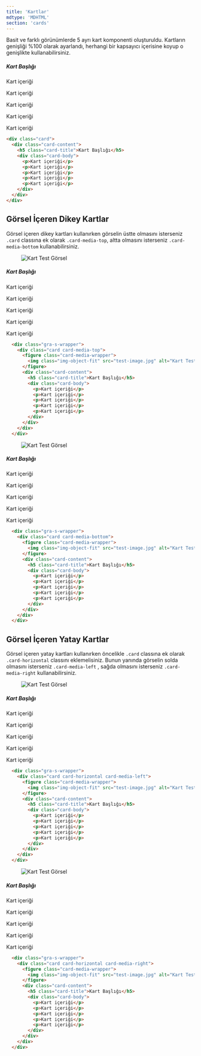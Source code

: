 ```yaml
---
title: 'Kartlar'
mdtype: 'MDHTML'
section: 'cards'
---
```


Basit ve farklı görünümlerde 5 ayrı kart komponenti oluşturuldu. Kartların genişliği %100 olarak ayarlandı, herhangi bir kapsayıcı içerisine koyup o genişlikte kullanabilirsiniz.

<div class="gra-s-wrapper">
  <div class="card">
    <div class="card-content">
      <h5 class="card-title">Kart Başlığı</h5>
      <div class="card-body">
        <p>Kart içeriği</p>
        <p>Kart içeriği</p>
        <p>Kart içeriği</p>
        <p>Kart içeriği</p>
        <p>Kart içeriği</p>
      </div>
    </div>
  </div>
</div>

```html
<div class="card">
  <div class="card-content">
    <h5 class="card-title">Kart Başlığı</h5>
    <div class="card-body">
      <p>Kart içeriği</p>
      <p>Kart içeriği</p>
      <p>Kart içeriği</p>
      <p>Kart içeriği</p>
      <p>Kart içeriği</p>
    </div>
  </div>
</div>
```

## Görsel İçeren Dikey Kartlar

Görsel içeren dikey kartları kullanırken görselin üstte olmasını isterseniz `.card` classına ek olarak `.card-media-top`, altta olmasını isterseniz `.card-media-bottom` kullanabilirsiniz.

<div class="gra-s-wrapper">
  <div class="card card-media-top">
    <figure class="card-media-wrapper">
      <img class="img-object-fit" src="https://res.cloudinary.com/erenesto/image/upload/v1587131749/wb8kzewydi4y9n9uaidz.jpg" alt="Kart Test Görsel" />
    </figure>
    <div class="card-content">
      <h5 class="card-title">Kart Başlığı</h5>
      <div class="card-body">
        <p>Kart içeriği</p>
        <p>Kart içeriği</p>
        <p>Kart içeriği</p>
        <p>Kart içeriği</p>
        <p>Kart içeriği</p>
      </div>
    </div>
  </div>
</div>


```html
  <div class="gra-s-wrapper">
    <div class="card card-media-top">
      <figure class="card-media-wrapper">
        <img class="img-object-fit" src="test-image.jpg" alt="Kart Test Görsel" />
      </figure>
      <div class="card-content">
        <h5 class="card-title">Kart Başlığı</h5>
        <div class="card-body">
          <p>Kart içeriği</p>
          <p>Kart içeriği</p>
          <p>Kart içeriği</p>
          <p>Kart içeriği</p>
          <p>Kart içeriği</p>
        </div>
      </div>
    </div>
  </div>
```

<div class="gra-s-wrapper">
  <div class="card card-media-bottom">
    <figure class="card-media-wrapper">
      <img class="img-object-fit" src="https://res.cloudinary.com/erenesto/image/upload/v1587131749/wb8kzewydi4y9n9uaidz.jpg" alt="Kart Test Görsel" />
    </figure>
    <div class="card-content">
      <h5 class="card-title">Kart Başlığı</h5>
      <div class="card-body">
        <p>Kart içeriği</p>
        <p>Kart içeriği</p>
        <p>Kart içeriği</p>
        <p>Kart içeriği</p>
        <p>Kart içeriği</p>
      </div>
    </div>
  </div>
</div>


```html
  <div class="gra-s-wrapper">
    <div class="card card-media-bottom">
      <figure class="card-media-wrapper">
        <img class="img-object-fit" src="test-image.jpg" alt="Kart Test Görsel" />
      </figure>
      <div class="card-content">
        <h5 class="card-title">Kart Başlığı</h5>
        <div class="card-body">
          <p>Kart içeriği</p>
          <p>Kart içeriği</p>
          <p>Kart içeriği</p>
          <p>Kart içeriği</p>
          <p>Kart içeriği</p>
        </div>
      </div>
    </div>
  </div>
```

## Görsel İçeren Yatay Kartlar

Görsel içeren yatay kartları kullanırken öncelikle `.card` classına ek olarak `.card-horizontal` classını eklemelisiniz. Bunun yanında görselin solda olmasını isterseniz `.card-media-left` , sağda olmasını isterseniz `.card-media-right` kullanabilirsiniz.

<div class="gra-s-wrapper">
  <div class="card card-horizontal card-media-left">
    <figure class="card-media-wrapper">
      <img class="img-object-fit" src="https://res.cloudinary.com/erenesto/image/upload/v1587131749/e16fm6knahyvtlnjmhf3.jpg" alt="Kart Test Görsel" />
    </figure>
    <div class="card-content">
      <h5 class="card-title">Kart Başlığı</h5>
      <div class="card-body">
        <p>Kart içeriği</p>
        <p>Kart içeriği</p>
        <p>Kart içeriği</p>
        <p>Kart içeriği</p>
        <p>Kart içeriği</p>
      </div>
    </div>
  </div>
</div>


```html
  <div class="gra-s-wrapper">
    <div class="card card-horizontal card-media-left">
      <figure class="card-media-wrapper">
        <img class="img-object-fit" src="test-image.jpg" alt="Kart Test Görsel" />
      </figure>
      <div class="card-content">
        <h5 class="card-title">Kart Başlığı</h5>
        <div class="card-body">
          <p>Kart içeriği</p>
          <p>Kart içeriği</p>
          <p>Kart içeriği</p>
          <p>Kart içeriği</p>
          <p>Kart içeriği</p>
        </div>
      </div>
    </div>
  </div>
```

<div class="gra-s-wrapper">
  <div class="card card-horizontal card-media-right">
    <figure class="card-media-wrapper">
      <img class="img-object-fit" src="https://res.cloudinary.com/erenesto/image/upload/v1587131749/e16fm6knahyvtlnjmhf3.jpg" alt="Kart Test Görsel" />
    </figure>
    <div class="card-content">
      <h5 class="card-title">Kart Başlığı</h5>
      <div class="card-body">
        <p>Kart içeriği</p>
        <p>Kart içeriği</p>
        <p>Kart içeriği</p>
        <p>Kart içeriği</p>
        <p>Kart içeriği</p>
      </div>
    </div>
  </div>
</div>


```html
  <div class="gra-s-wrapper">
    <div class="card card-horizontal card-media-right">
      <figure class="card-media-wrapper">
        <img class="img-object-fit" src="test-image.jpg" alt="Kart Test Görsel" />
      </figure>
      <div class="card-content">
        <h5 class="card-title">Kart Başlığı</h5>
        <div class="card-body">
          <p>Kart içeriği</p>
          <p>Kart içeriği</p>
          <p>Kart içeriği</p>
          <p>Kart içeriği</p>
          <p>Kart içeriği</p>
        </div>
      </div>
    </div>
  </div>
```